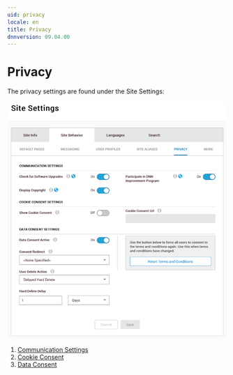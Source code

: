 ```yaml
---
uid: privacy
locale: en
title: Privacy
dnnversion: 09.04.00
---
```


# Privacy

The privacy settings are found under the Site Settings:

![Privacy Settings](/images/privacy-settings-940.png)

1. [Communication Settings](xref:privacy-communication-settings)
2. [Cookie Consent](xref:cookie-consent)
3. [Data Consent](xref:data-consent-overview)

